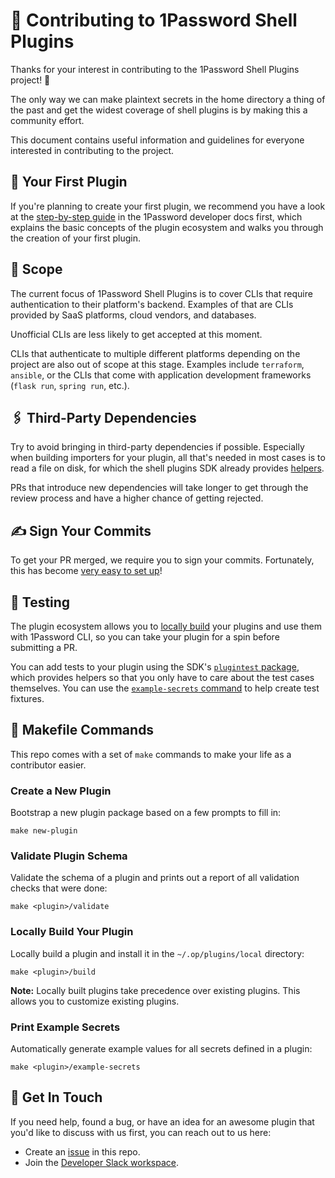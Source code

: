 # 👫 Contributing to 1Password Shell Plugins

Thanks for your interest in contributing to the 1Password Shell Plugins project! 🙌

The only way we can make plaintext secrets in the home directory a thing of the past and get the widest coverage of shell plugins is by making this a community effort.

This document contains useful information and guidelines for everyone interested in contributing to the project.

<!----><a name="your-first-contribution"></a>
## 🎉 Your First Plugin

If you're planning to create your first plugin, we recommend you have a look at the [step-by-step guide](https://developer.1password.com/docs/cli/shell-plugins/contribute/) in the 1Password developer docs first, which explains the basic concepts of the plugin ecosystem and walks you through the creation of your first plugin.

<!----><a name="scope"></a>
## 🔭 Scope

The current focus of 1Password Shell Plugins is to cover CLIs that require authentication to their platform's backend.
Examples of that are CLIs provided by SaaS platforms, cloud vendors, and databases.

Unofficial CLIs are less likely to get accepted at this moment.

CLIs that authenticate to multiple different platforms depending on the project are also out of scope at this stage.
Examples include `terraform`, `ansible`, or the CLIs that come with application development frameworks (`flask run`, `spring run`, etc.).

<!----><a name="third-party-dependencies"></a>
## 🖇️ Third-Party Dependencies

Try to avoid bringing in third-party dependencies if possible.
Especially when building importers for your plugin, all that's needed in most cases is to read a file on disk, for which the shell plugins SDK already provides [helpers](sdk/importer/).

PRs that introduce new dependencies will take longer to get through the review process and have a higher chance of getting rejected.

<!----><a name="sign-your-commits"></a>
## ✍️ Sign Your Commits

To get your PR merged, we require you to sign your commits.
Fortunately, this has become [very easy to set up](https://developer.1password.com/docs/ssh/git-commit-signing)!

<!----><a name="testing"></a>
## 🧪 Testing

The plugin ecosystem allows you to [locally build](#make-plugin-build) your plugins and use them with 1Password CLI, so you can take your plugin for a spin before submitting a PR.

You can add tests to your plugin using the SDK's [`plugintest` package](sdk/plugintest/), which provides helpers so that you only have to care about the test cases themselves.
You can use the [`example-secrets` command](#make-plugin-example-secrets) to help create test fixtures.

<!----><a name="makefile-commands"></a>
## 👷 Makefile Commands

This repo comes with a set of `make` commands to make your life as a contributor easier.

<!----><a name="make-new-plugin"></a>
### Create a New Plugin

Bootstrap a new plugin package based on a few prompts to fill in:

```
make new-plugin
```

<!----><a name="make-plugin-validate"></a>
### Validate Plugin Schema

Validate the schema of a plugin and prints out a report of all validation checks that were done:

```
make <plugin>/validate
```

<!----><a name="make-plugin-build"></a>
### Locally Build Your Plugin

Locally build a plugin and install it in the `~/.op/plugins/local` directory:

```
make <plugin>/build
```

**Note:** Locally built plugins take precedence over existing plugins. This allows you to customize existing plugins.

<!----><a name="make-plugin-example-secrets"></a>
### Print Example Secrets

Automatically generate example values for all secrets defined in a plugin:

```
make <plugin>/example-secrets
```

<!----><a name="get-in-touch"></a>
## 💬 Get In Touch

If you need help, found a bug, or have an idea for an awesome plugin that you'd like to discuss with us first, you can reach out to us here:

* Create an [issue](https://github.com/1Password/shell-plugins/issues) in this repo.
* Join the [Developer Slack workspace](https://join.slack.com/t/1password-devs/shared_invite/zt-1halo11ps-6o9pEv96xZ3LtX_VE0fJQA).
